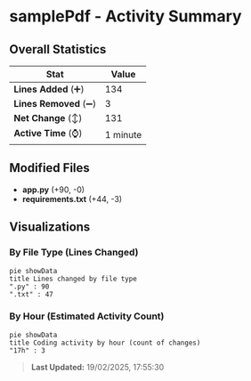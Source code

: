 # samplePdf - Activity Summary 

## Overall Statistics

| Stat                   | Value                                                             |
| ---------------------- | ----------------------------------------------------------------- |
| **Lines Added** (➕)   | 134                                          |
| **Lines Removed** (➖) | 3                                        |
| **Net Change** (↕)    | 131                |
| **Active Time** (⌚)   | 1 minute |


## Modified Files
- **app.py** (+90, -0)
- **requirements.txt** (+44, -3)

## Visualizations

### By File Type (Lines Changed)

```mermaid
pie showData
title Lines changed by file type
".py" : 90
".txt" : 47
```

### By Hour (Estimated Activity Count)

```mermaid
pie showData
title Coding activity by hour (count of changes)
"17h" : 3
```


> **Last Updated:** 19/02/2025, 17:55:30
